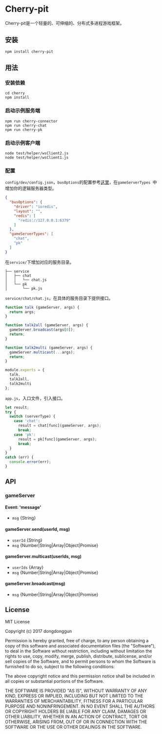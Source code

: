 # Cherry-pit
Cherry-pit是一个轻量的、可伸缩的、分布式多进程游戏框架。

## 安装
```
npm install cherry-pit
```

## 用法
### 安装依赖
```
cd cherry
npm install
```
### 启动示例服务端
```
npm run cherry-connector
npm run cherry-chat
npm run cherry-pk
```
### 启动示例客户端
```
node test/helper/wsClient2.js
node test/helper/wsClient1.js
```
### 配置
`config/dev/config.json`，`busOptions`的配置参考[这里](https://capriza.github.io/node-busmq/usage/)，在`gameServerTypes `中增加你的逻辑服务器类型。

```json
{
  "busOptions": {
    "driver": "ioredis",
    "layout": "",
    "redis": [
      "redis://127.0.0.1:6379"
    ]
  },
  "gameServerTypes": [
    "chat",
    "pk"
  ]
}
```
在`service/`下增加对应的服务目录。

```
├── service
│   ├── chat
│   │   └── chat.js
│   └── pk
│       └── pk.js
```
`service/chat/chat.js`，在具体的服务目录下提供接口。

```js
function talk (gameServer, args) {
  return args;
}

function talk2all (gameServer, args) {
  gameServer.broadcast(args[0]);
  return;
}

function talk2multi (gameServer, args) {
  gameServer.multicast(...args);
  return;
}

module.exports = {
  talk,
  talk2all,
  talk2multi
};
```
`app.js`，入口文件，引入接口。

```js
let result;
try {
  switch (serverType) {
    case 'chat':
      result = chat[func](gameServer, args);
      break;
    case 'pk':
      result = pk[func](gameServer, args);
      break;
  }
}
catch (err) {
  console.error(err);
}
```
## API
### gameServer
#### Event: 'message'
* `msg` {String}

#### gameServer.send(userId, msg)
* `userId` {String}
* `msg` {Number|String|Array|Object|Promise}

#### gameServer.multicast(userIds, msg)
* `userIds` {Array}
* `msg` {Number|String|Array|Object|Promise}

#### gameServer.broadcast(msg)
* `msg` {Number|String|Array|Object|Promise}

## License
MIT License

Copyright (c) 2017 dongdonggun

Permission is hereby granted, free of charge, to any person obtaining a copy
of this software and associated documentation files (the "Software"), to deal
in the Software without restriction, including without limitation the rights
to use, copy, modify, merge, publish, distribute, sublicense, and/or sell
copies of the Software, and to permit persons to whom the Software is
furnished to do so, subject to the following conditions:

The above copyright notice and this permission notice shall be included in all
copies or substantial portions of the Software.

THE SOFTWARE IS PROVIDED "AS IS", WITHOUT WARRANTY OF ANY KIND, EXPRESS OR
IMPLIED, INCLUDING BUT NOT LIMITED TO THE WARRANTIES OF MERCHANTABILITY,
FITNESS FOR A PARTICULAR PURPOSE AND NONINFRINGEMENT. IN NO EVENT SHALL THE
AUTHORS OR COPYRIGHT HOLDERS BE LIABLE FOR ANY CLAIM, DAMAGES OR OTHER
LIABILITY, WHETHER IN AN ACTION OF CONTRACT, TORT OR OTHERWISE, ARISING FROM,
OUT OF OR IN CONNECTION WITH THE SOFTWARE OR THE USE OR OTHER DEALINGS IN THE
SOFTWARE.
